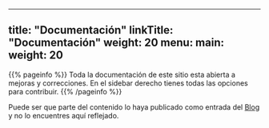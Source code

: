 
---
title: "Documentación"
linkTitle: "Documentación"
weight: 20
menu:
  main:
    weight: 20
---

{{% pageinfo %}}
Toda la documentación de este sitio esta abierta a mejoras y correcciones. En el sidebar derecho tienes todas las opciones para contribuir.
{{% /pageinfo %}}

Puede ser que parte del contenido lo haya publicado como entrada del [Blog](/blog/) y no lo encuentres aquí reflejado. 


